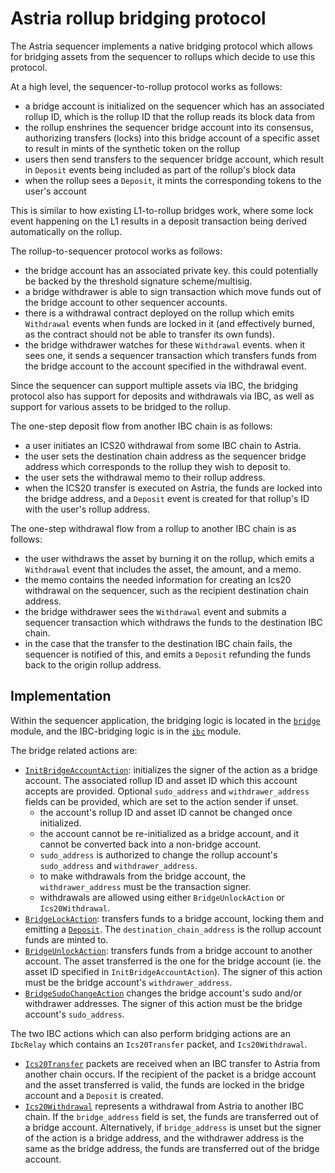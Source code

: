 # Astria rollup bridging protocol

The Astria sequencer implements a native bridging protocol which allows for
bridging assets from the sequencer to rollups which decide to use this protocol.

At a high level, the sequencer-to-rollup protocol works as follows:

- a bridge account is initialized on the sequencer which has an associated
rollup ID, which is the rollup ID that the rollup reads its block data from
- the rollup enshrines the sequencer bridge account into its consensus,
authorizing transfers (locks) into this bridge account of a specific asset
to result in mints of the synthetic token on the rollup
- users then send transfers to the sequencer bridge account, which result in
`Deposit` events being included as part of the rollup's block data
- when the rollup sees a `Deposit`, it mints the corresponding tokens to the
user's account

This is similar to how existing L1-to-rollup bridges work, where some lock
event happening on the L1 results in a deposit transaction being derived
automatically on the rollup.

The rollup-to-sequencer protocol works as follows:

- the bridge account has an associated private key. this could potentially be
backed by the threshold signature scheme/multisig.
- a bridge withdrawer is able to sign transaction which move funds out of the
bridge account to other sequencer accounts.
- there is a withdrawal contract deployed on the rollup which emits `Withdrawal`
events when funds are locked in it (and effectively burned, as the contract
should not be able to transfer its own funds).
- the bridge withdrawer watches for these `Withdrawal` events. when it sees
one, it sends a sequencer transaction which transfers funds from the bridge
account to the account specified in the withdrawal event.

Since the sequencer can support multiple assets via IBC, the bridging protocol
also has support for deposits and withdrawals via IBC, as well as support for
various assets to be bridged to the rollup.

The one-step deposit flow from another IBC chain is as follows:

- a user initiates an ICS20 withdrawal from some IBC chain to Astria.
- the user sets the destination chain address as the sequencer bridge address
which corresponds to the rollup they wish to deposit to.
- the user sets the withdrawal memo to their rollup address.
- when the ICS20 transfer is executed on Astria, the funds are locked into the
bridge address, and a `Deposit` event is created for that rollup's ID with the
user's rollup address.

The one-step withdrawal flow from a rollup to another IBC chain is as follows:

- the user withdraws the asset by burning it on the rollup, which emits a
`Withdrawal` event that includes the asset, the amount, and a memo.
- the memo contains the needed information for creating an Ics20 withdrawal on
the sequencer, such as the recipient destination chain address.
- the bridge withdrawer sees the `Withdrawal` event and submits a sequencer
transaction which withdraws the funds to the destination IBC chain.
- in the case that the transfer to the destination IBC chain fails, the
sequencer is notified of this, and emits a `Deposit` refunding the funds back
to the origin rollup address.

## Implementation

Within the sequencer application, the bridging logic is located in the
[`bridge`](https://github.com/astriaorg/astria/tree/main/crates/astria-sequencer/src/bridge)
module, and the IBC-bridging logic is in the
[`ibc`](https://github.com/astriaorg/astria/tree/main/crates/astria-sequencer/src/ibc)
module.

The bridge related actions are:

- [`InitBridgeAccountAction`](https://github.com/astriaorg/astria/blob/6902ef35370e5980a76302fc756e1a9a56af21b5/proto/protocolapis/astria/protocol/transactions/v1alpha1/types.proto#L167):
initializes the signer of the action as a bridge account. The associated rollup
ID and asset ID which this account accepts are provided. Optional `sudo_address`
and `withdrawer_address` fields can be provided, which are set to the action
sender if unset.
  - the account's rollup ID and asset ID cannot be changed once initialized.
  - the account cannot be re-initialized as a bridge account, and it cannot be
    converted back into a non-bridge account.
  - `sudo_address` is authorized to change the rollup account's `sudo_address`
    and `withdrawer_address`.
  - to make withdrawals from the bridge account, the `withdrawer_address` must
    be the transaction signer.
  - withdrawals are allowed using either `BridgeUnlockAction` or `Ics20Withdrawal`.
- [`BridgeLockAction`](https://github.com/astriaorg/astria/blob/6902ef35370e5980a76302fc756e1a9a56af21b5/proto/protocolapis/astria/protocol/transactions/v1alpha1/types.proto#L188):
transfers funds to a bridge account, locking them and emitting a
[`Deposit`](https://github.com/astriaorg/astria/blob/6902ef35370e5980a76302fc756e1a9a56af21b5/proto/sequencerblockapis/astria/sequencerblock/v1alpha1/block.proto#L76).
The `destination_chain_address` is the rollup account funds are minted to.
- [`BridgeUnlockAction`](https://github.com/astriaorg/astria/blob/main/proto/protocolapis/astria/protocol/transactions/v1alpha1/types.proto#L207):
transfers funds from a bridge account to another account. The asset transferred
is the one for the bridge account (ie. the asset ID specified in `InitBridgeAccountAction`).
The signer of this action must be the bridge account's `withdrawer_address`.
- [`BridgeSudoChangeAction`](https://github.com/astriaorg/astria/blob/6902ef35370e5980a76302fc756e1a9a56af21b5/proto/protocolapis/astria/protocol/transactions/v1alpha1/types.proto#L222)
changes the bridge account's sudo and/or withdrawer addresses. The signer of
this action must be the bridge account's `sudo_address`.

The two IBC actions which can also perform bridging actions are an `IbcRelay`
which contains an `Ics20Transfer` packet, and `Ics20Withdrawal`.

- [`Ics20Transfer`](https://github.com/astriaorg/astria/blob/6902ef35370e5980a76302fc756e1a9a56af21b5/crates/astria-sequencer/src/ibc/ics20_transfer.rs#L370)
packets are received when an IBC transfer to Astria from another chain occurs.
If the recipient of the packet is a bridge account and the asset transferred is
valid, the funds are locked in the bridge account and a `Deposit` is created.
- [`Ics20Withdrawal`](https://github.com/astriaorg/astria/blob/6902ef35370e5980a76302fc756e1a9a56af21b5/proto/protocolapis/astria/protocol/transactions/v1alpha1/types.proto#L102)
represents a withdrawal from Astria to another IBC chain. If the `bridge_address`
field is set, the funds are transferred out of a bridge account. Alternatively,
if `bridge_address` is unset but the signer of the action is a bridge address,
and the withdrawer address is the same as the bridge address, the funds are
transferred out of the bridge account.
